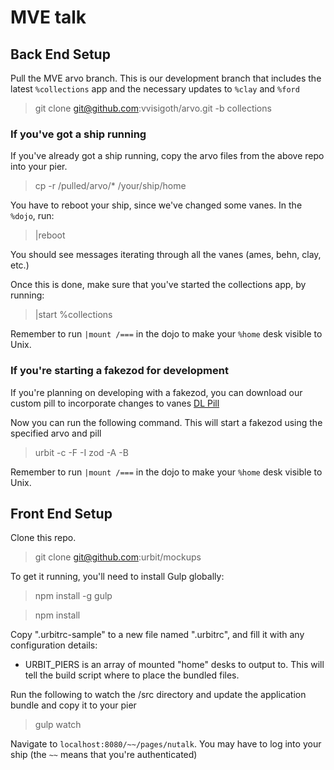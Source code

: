 # MVE talk

## Back End Setup

Pull the MVE arvo branch. This is our development branch that includes the latest `%collections` app and the necessary updates to `%clay` and `%ford`
> git clone git@github.com:vvisigoth/arvo.git -b collections

### If you've got a ship running

If you've already got a ship running, copy the arvo files from the above repo into your pier.
> cp -r /pulled/arvo/\* /your/ship/home

You have to reboot your ship, since we've changed some vanes.
In the `%dojo`, run:
> |reboot

You should see messages iterating through all the vanes (ames, behn, clay, etc.)

Once this is done, make sure that you've started the collections app, by running:
> |start %collections

Remember to run `|mount /===` in the dojo to make your `%home` desk visible to Unix.

### If you're starting a fakezod for development

If you're planning on developing with a fakezod, you can download our custom pill to incorporate changes to vanes
[DL Pill](https://drive.google.com/file/d/1N5Uxqy6n1GWxhApFsCoauPonFN9jhLtO/view?usp=sharing)

Now you can run the following command. This will start a fakezod using the specified arvo and pill
> urbit -c -F -I zod -A <path to arvo repo> -B <path to pill> <destination dir>

Remember to run `|mount /===` in the dojo to make your `%home` desk visible to Unix.

## Front End Setup

Clone this repo.
> git clone git@github.com:urbit/mockups

To get it running, you'll need to install Gulp globally:
> npm install -g gulp

> npm install

Copy ".urbitrc-sample" to a new file named ".urbitrc", and fill it with any configuration details:
  - URBIT_PIERS is an array of mounted "home" desks to output to. This will tell the build script where to place the bundled files.

Run the following to watch the /src directory and update the application bundle and copy it to your pier
> gulp watch

Navigate to `localhost:8080/~~/pages/nutalk`. You may have to log into your ship (the `~~` means that you're authenticated)

